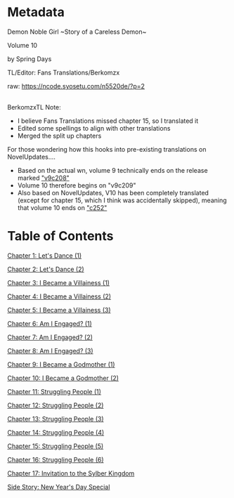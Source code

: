 # Metadata

Demon Noble Girl \~Story of a Careless Demon\~  

Volume 10

  
 by Spring Days 
  
  
 TL/Editor: Fans Translations/Berkomzx 

raw: https://ncode.syosetu.com/n5520de/?p=2

<br/>
BerkomzxTL Note:

- I believe Fans Translations missed chapter 15, so I translated it
- Edited some spellings to align with other translations
- Merged the split up chapters

For those wondering how this hooks into pre-existing translations on NovelUpdates....

- Based on the actual wn, volume 9 technically ends on the release marked ["v9c208"](https://thecenttranslations.wordpress.com/2021/04/22/chapter-208-volume-9/)
- Volume 10 therefore begins on "v9c209"
- Also based on NovelUpdates, V10 has been completely translated (except for chapter 15, which I think was accidentally skipped), meaning that volume 10 ends on ["c252"](https://fanstranslations.com/novel/demon-noble-girl-story-of-a-careless-demon/chapter-252/)


# Table of Contents

[Chapter 1: Let's Dance (1)](./chapters/10_1.md)

[Chapter 2: Let's Dance (2)](./chapters/10_2.md)

[Chapter 3: I Became a Villainess (1)](./chapters/10_3.md)

[Chapter 4: I Became a Villainess (2)](./chapters/10_4.md)

[Chapter 5: I Became a Villainess (3)](./chapters/10_5.md)

[Chapter 6: Am I Engaged? (1)](./chapters/10_6.md)

[Chapter 7: Am I Engaged? (2)](./chapters/10_7.md)

[Chapter 8: Am I Engaged? (3)](./chapters/10_8.md)

[Chapter 9: I Became a Godmother (1)](./chapters/10_9.md)

[Chapter 10: I Became a Godmother (2)](./chapters/10_10.md)

[Chapter 11: Struggling People (1)](./chapters/10_11.md)

[Chapter 12: Struggling People (2)](./chapters/10_12.md)

[Chapter 13: Struggling People (3)](./chapters/10_13.md)

[Chapter 14: Struggling People (4)](./chapters/10_14.md)

[Chapter 15: Struggling People (5)](./chapters/10_15.md)

[Chapter 16: Struggling People (6)](./chapters/10_16.md)

[Chapter 17: Invitation to the Sylber Kingdom](./chapters/10_17.md)

[Side Story: New Year's Day Special](./chapters/10_18.md)
